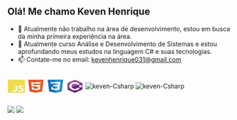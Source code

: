 ## Olá! Me chamo Keven Henrique
- 🔭 Atualmente não trabalho na área de desenvolvimento, estou em busca da minha primeira experiência na área.
- 🌱 Atualmente curso Análise e Desenvolvimento de Sistemas e estou aprofundando meus estudos na linguagem C# e suas tecnologias.
- 📫 Contate-me no email: kevenhenrique031@gmail.com

<div style="display: inline_block"><br>
  <img align="center" alt="keven-Js" height="30" width="40" src="https://raw.githubusercontent.com/devicons/devicon/master/icons/javascript/javascript-plain.svg">
  <img align="center" alt="keven-HTML" height="30" width="40" src="https://raw.githubusercontent.com/devicons/devicon/master/icons/html5/html5-original.svg">
  <img align="center" alt="keven-CSS" height="30" width="40" src="https://raw.githubusercontent.com/devicons/devicon/master/icons/css3/css3-original.svg">
  <img align="center" alt="keven-Csharp" height="30" width="40" src="https://raw.githubusercontent.com/devicons/devicon/master/icons/csharp/csharp-original.svg">
  <img align="center" alt="keven-Csharp" height="30" width="40" src="https://cdn.jsdelivr.net/gh/devicons/devicon@latest/icons/dotnetcore/dotnetcore-original.svg">
  <img align="center" alt="keven-Csharp" height="30" width="40" src="https://cdn.jsdelivr.net/gh/devicons/devicon@latest/icons/mysql/mysql-plain-wordmark.svg">
  

</div>

##

<div> 
  <a href = "mailto:kevenhenrique031@gmail.com"><img src="https://img.shields.io/badge/-Gmail-%23333?style=for-the-badge&logo=gmail&logoColor=white" target="_blank"></a>
  <a href="www.linkedin.com/in/keven-henrique-7b9329258" target="_blank"><img src="https://img.shields.io/badge/-LinkedIn-%230077B5?style=for-the-badge&logo=linkedin&logoColor=white" target="_blank"></a> 
  
</div>
